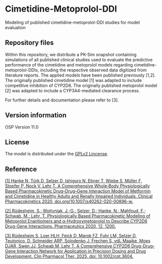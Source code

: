 # Cimetidine-Metoprolol-DDI
Modeling of published cimetidine-metoprolol-DDI studies for model evaluation

## Repository files
Within this repository, we distribute a PK-Sim snapshot containing simulations of all published clinical studies used to evaluate the predictive performance of the cimetidine and metoprolol models regarding cimetidine-metoprolol-DDIs, including the respective observed data digitized from literature reports. The applied models have been published previously [1,2]. The originally published cimetidine model [1] was adapted to include competitive inhibition of CYP2D6. The originally published metoprolol model [2] was adapted to include a CYP3A4-mediated clearance process. 

For further details and documentation please refer to [3].


## Version information

OSP Version 11.0

## License 
The model is distributed under the [GPLv2 Lincense](https://github.com/Open-Systems-Pharmacology/Suite/blob/develop/LICENSE).

## Reference
[[1] Hanke N, Türk D, Selzer D, Ishiguro N, Ebner T, Wiebe S, Müller F, Stopfer P, Nock V, Lehr T. A Comprehensive Whole‑Body Physiologically Based Pharmacokinetic Drug–Drug–Gene Interaction Model of Metformin and Cimetidine in Healthy Adults and Renally Impaired Individuals. Clinical Pharmacokinetics 2020, doi.org/10.1007/s40262-020-00896-w.](https://link.springer.com/article/10.1007/s40262-020-00896-w)

[[2] Rüdesheim, S.; Wojtyniak, J.-G.; Selzer, D.; Hanke, N.; Mahfoud, F.; Schwab, M.; Lehr, T. Physiologically Based Pharmacokinetic Modeling of Metoprolol Enantiomers and α-Hydroxymetoprolol to Describe CYP2D6 Drug-Gene Interactions. Pharmaceutics 2020, 12, 1200.](https://www.mdpi.com/1999-4923/12/12/1200)

[[3] Rüdesheim S, Loer HLH, Feick D, Marok FZ, Fuhr LM, Selzer D, Teutonico, D, Schneider ARP, Solodenko J, Frechen S, vdL Maaike, Moes DJAR, Swen JJ, Schwab M, Lehr T. A Comprehensive CYP2D6 Drug-Drug-Gene Interaction Network for Application in Precision Dosing and Drug Development. Clin Pharmacol Ther. 2025, doi: 10.1002/cpt.3604.](https://pubmed.ncbi.nlm.nih.gov/39953671/)

